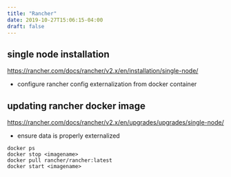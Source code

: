 ```yaml
---
title: "Rancher"
date: 2019-10-27T15:06:15-04:00
draft: false
---
```


## single node installation

https://rancher.com/docs/rancher/v2.x/en/installation/single-node/


- configure rancher config externalization from docker container


## updating rancher docker image

https://rancher.com/docs/rancher/v2.x/en/upgrades/upgrades/single-node/

- ensure data is properly externalized

```
docker ps 
docker stop <imagename>
docker pull rancher/rancher:latest
docker start <imagename>
```